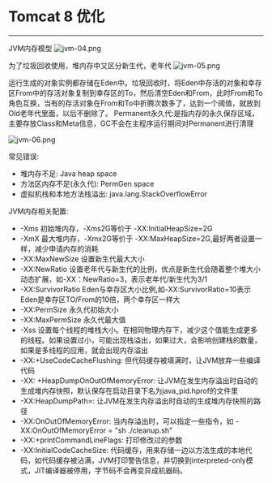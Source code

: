 # Tomcat 8 优化

------

JVM内存模型
![jvm-04.png](https://aaron-13.github.io/images/jvm-04.png)

为了垃圾回收使用，堆内存中又区分新生代，老年代
![jvm-05.png](https://aaron-13.github.io/images/jvm-05.png)

运行生成的对象实例都存储在Eden中。垃圾回收时，将Eden中存活的对象和幸存区From中的存活对象复制到幸存区的To，然后清空Eden和From，此时From和To角色互换，当有的存活对象在From和To中折腾次数多了，达到一个阈值，就放到Old老年代里面，以后不删除了。
Permanent永久代:是指内存的永久保存区域，主要存放Class和Meta信息，GC不会在主程序运行期间对Permanent进行清理

![jvm-06.png](https://aaron-13.github.io/images/jvm-06.png)

常见错误:
+ 堆内存不足: Java heap space
+ 方法区内存不足(永久代): PermGen space
+ 虚拟机栈和本地方法栈溢出: java.lang.StackOverflowError

JVM内存相关配置:
+ -Xms 初始堆内存，-Xms2G等价于 -XX:InitialHeapSize=2G
+ -XmX 最大堆内存，-Xmx2G等价于 -XX:MaxHeapSize=2G,最好两者设置一样，减少申请内存的消耗
+ -XX:MaxNewSize  设置新生代最大大小
+ -XX:NewRatio 设置老年代与新生代的比例，优点是新生代会随着整个堆大小动态扩展，如-XX：NewRatio=3，表示老年代/新生代为3/1
+ -XX:SurvivorRatio Eden与幸存区大小比例,如-XX:SurvivorRatio=10表示Eden是幸存区TO/From的10倍，两个幸存区一样大
+ -XX:PermSize 永久代初始大小
+ -XX:MaxPermSize 永久代最大值
+ -Xss 设置每个线程的堆栈大小。在相同物理内存下，减少这个值能生成更多的线程。如果设置过小，可能出现栈溢出，如果过大，会影响创建栈的数量，如果是多线程的应用，就会出现内存溢出
+ -XX:+UseCodeCacheFlushing: 但代码缓存被填满时，让JVM放弃一些编译代码
+ -XX: +HeapDumpOnOutOfMemoryError: 让JVM在发生内存溢出时自动的生成堆内存快照，默认保存在启动目录下名为java_pid<pid>.hprof的文件里
+ -XX:HeapDumpPath=<path>: 让JVM在发生内存溢出时自动的生成堆内存快照的路径
+ -XX:OnOutOfMemoryError: 当内存溢出时，可以指定一些指令，如 -XX:OnOutOfMemoryError = "sh ./cleanup.sh"
+ -XX:+printCommandLineFlags: 打印修改过的参数
+ -XX:InitialCodeCacheSize: 代码缓存，用来存储一边以方法生成的本地代码，如代码缓存被沾满，JVM打印警告信息，并切换到interpreted-only模式，JIT编译器被停用，字节码不会再变异成机器码。

